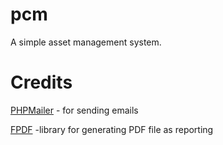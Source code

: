 # pcm

A simple asset management system.

# Credits


[PHPMailer](https://github.com/PHPMailer/PHPMailer/) - for sending emails

[FPDF](http://www.fpdf.org/) -library for generating PDF file as reporting

